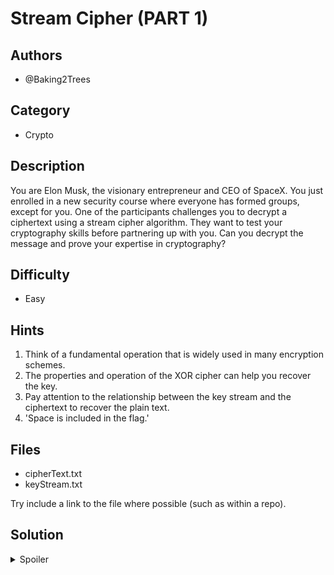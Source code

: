 # Stream Cipher (PART 1)

## Authors

- @Baking2Trees

## Category

- Crypto

## Description

You are Elon Musk, the visionary entrepreneur and CEO of SpaceX. You just enrolled in a new security course where everyone has formed groups, except for you. One of the participants challenges you to decrypt a ciphertext using a stream cipher algorithm. They want to test your cryptography skills before partnering up with you. Can you decrypt the message and prove your expertise in cryptography?

## Difficulty

- Easy

## Hints

1. Think of a fundamental operation that is widely used in many encryption schemes.
2. The properties and operation of the XOR cipher can help you recover the key.
3. Pay attention to the relationship between the key stream and the ciphertext to recover the plain text.
4. 'Space is included in the flag.'

## Files

- cipherText.txt
- keyStream.txt

Try include a link to the file where possible (such as within a repo).

## Solution

<details>
<summary>Spoiler</summary>

### Idea

The challenge revolves around XOR encryption using a stream cipher. Participants need to understand the principles of XOR and its role in encryption to recover the key.

An XOR encryption is used mainly in encrypting data online because of its simplicity and efficiency in generating the keystream. There are also other stream cipher algorithms such as Vernam cipher, RC4, or A5/1.

Visit these sites to learn more about stream ciphers:

- "Handbook of Applied Cryptography" by Alfred J. Menezes, Paul C. van Oorschot, and Scott A. Vanstone, Chapter 6: http://cacr.uwaterloo.ca/hac/
- Securing Stream Ciphers (HMAC) - Computerphile: https://youtu.be/wlSG3pEiQdc
- XOR bitwise operation: https://www.khanacademy.org/computing/computer-science/cryptography/ciphers/a/xor-bitwise-operation
- XOR and the one-time pad: https://www.khanacademy.org/computing/computer-science/cryptography/ciphers/a/xor-and-the-one-time-pad

### Walkthrough

1. Participants should read the challenge description carefully. They are required to decrypt a ciphertext using a stream cipher algorithm as part of a challenge presented to Elon Musk.
2. The first hint suggests understanding the fundamental operation used in many encryption schemes. In this case, the operation is XOR (exclusive OR).
3. Participants are encouraged to experiment with XOR bitwise operations, understand how XOR combines bits, and explore how it can be used to recover the key and decrypt the ciphertext.
4. The recovered plain text will give participants the clue to obtain the correct flag, in the format of 'BEGINNER{}'.

### Flag

`BEGINNER{Elon Reeve Musk}`

</details>
